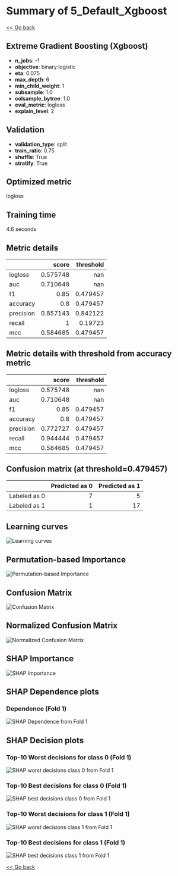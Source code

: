 # Summary of 5_Default_Xgboost

[<< Go back](../README.md)


## Extreme Gradient Boosting (Xgboost)
- **n_jobs**: -1
- **objective**: binary:logistic
- **eta**: 0.075
- **max_depth**: 6
- **min_child_weight**: 1
- **subsample**: 1.0
- **colsample_bytree**: 1.0
- **eval_metric**: logloss
- **explain_level**: 2

## Validation
 - **validation_type**: split
 - **train_ratio**: 0.75
 - **shuffle**: True
 - **stratify**: True

## Optimized metric
logloss

## Training time

4.6 seconds

## Metric details
|           |    score |   threshold |
|:----------|---------:|------------:|
| logloss   | 0.575748 |  nan        |
| auc       | 0.710648 |  nan        |
| f1        | 0.85     |    0.479457 |
| accuracy  | 0.8      |    0.479457 |
| precision | 0.857143 |    0.842122 |
| recall    | 1        |    0.19723  |
| mcc       | 0.584685 |    0.479457 |


## Metric details with threshold from accuracy metric
|           |    score |   threshold |
|:----------|---------:|------------:|
| logloss   | 0.575748 |  nan        |
| auc       | 0.710648 |  nan        |
| f1        | 0.85     |    0.479457 |
| accuracy  | 0.8      |    0.479457 |
| precision | 0.772727 |    0.479457 |
| recall    | 0.944444 |    0.479457 |
| mcc       | 0.584685 |    0.479457 |


## Confusion matrix (at threshold=0.479457)
|              |   Predicted as 0 |   Predicted as 1 |
|:-------------|-----------------:|-----------------:|
| Labeled as 0 |                7 |                5 |
| Labeled as 1 |                1 |               17 |

## Learning curves
![Learning curves](learning_curves.png)

## Permutation-based Importance
![Permutation-based Importance](permutation_importance.png)
## Confusion Matrix

![Confusion Matrix](confusion_matrix.png)


## Normalized Confusion Matrix

![Normalized Confusion Matrix](confusion_matrix_normalized.png)



## SHAP Importance
![SHAP Importance](shap_importance.png)

## SHAP Dependence plots

### Dependence (Fold 1)
![SHAP Dependence from Fold 1](learner_fold_0_shap_dependence.png)

## SHAP Decision plots

### Top-10 Worst decisions for class 0 (Fold 1)
![SHAP worst decisions class 0 from Fold 1](learner_fold_0_shap_class_0_worst_decisions.png)
### Top-10 Best decisions for class 0 (Fold 1)
![SHAP best decisions class 0 from Fold 1](learner_fold_0_shap_class_0_best_decisions.png)
### Top-10 Worst decisions for class 1 (Fold 1)
![SHAP worst decisions class 1 from Fold 1](learner_fold_0_shap_class_1_worst_decisions.png)
### Top-10 Best decisions for class 1 (Fold 1)
![SHAP best decisions class 1 from Fold 1](learner_fold_0_shap_class_1_best_decisions.png)

[<< Go back](../README.md)
